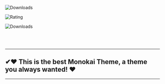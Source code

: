 ![Downloads](https://vsmarketplacebadge.apphb.com/version/lakshits11.monokai-drake.svg?style=for-the-badge&colorA=9935fc&colorB=341569)

![Rating](https://vsmarketplacebadge.apphb.com/rating-star/lakshits11.monokai-drake.svg?style=for-the-badge&colorA=FFC600&colorB=FF9D00)

![Downloads](https://vsmarketplacebadge.apphb.com/downloads/lakshits11.monokai-drake.svg?style=for-the-badge&colorA=88FF00&colorB=00FF00CC)  
<br/>
<br/>
<br/>
***

## ✔❤ This is the best Monokai Theme, a theme you always wanted! ❤

***